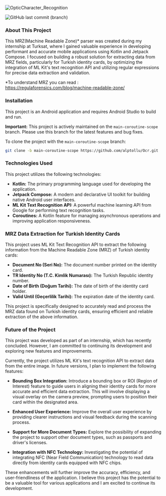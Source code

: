 ![OpticCharacter_Recognition](https://github.com/user-attachments/assets/dd0cb043-d6c3-46d6-8082-bf49d7f63f53)


![GitHub last commit (branch)](https://img.shields.io/github/last-commit/alptollu/Ocr/main-coroutine-scope)




### About This Project

This MRZ(Machine Readable Zone)* parser was created during my internship at Turksat, where I gained valuable experience in developing performant and accurate mobile applications using Kotlin and Jetpack Compose. I focused on building a robust solution for extracting data from MRZ fields, particularly for Turkish identity cards, by optimizing the integration of ML Kit's text recognition API and utilizing regular expressions for precise data extraction and validation.

*To understand MRZ you can read : https://regulaforensics.com/blog/machine-readable-zone/

### Installation

This project is an Android application and requires Android Studio to build and run.

**Important:** This project is actively maintained on the `main-coroutine-scope` branch. Please use this branch for the latest features and bug fixes.

To clone the project with the `main-coroutine-scope` branch:

```bash
git clone -b main-coroutine-scope https://github.com/alptollu/Ocr.git
```

### Technologies Used

This project utilizes the following technologies:

* **Kotlin:** The primary programming language used for developing the application.
* **Jetpack Compose:** A modern and declarative UI toolkit for building native Android user interfaces.
* **ML Kit Text Recognition API:** A powerful machine learning API from Google for performing text recognition tasks.
* **Coroutines:** A Kotlin feature for managing asynchronous operations and improving application responsiveness.

### MRZ Data Extraction for Turkish Identity Cards

This project uses ML Kit Text Recognition API to extract the following information from the Machine Readable Zone (MRZ) of Turkish identity cards:

* **Document No (Seri No):** The document number printed on the identity card.
* **TR Identity No (T.C. Kimlik Numarası):** The Turkish Republic identity number.
* **Date of Birth (Doğum Tarihi):** The date of birth of the identity card holder.
* **Valid Until (Geçerlilik Tarihi):** The expiration date of the identity card.

This project is specifically designed to accurately read and process the MRZ data found on Turkish identity cards, ensuring efficient and reliable extraction of the above information.

### Future of the Project

This project was developed as part of an internship, which has recently concluded. However, I am committed to continuing its development and exploring new features and improvements.

Currently, the project utilizes ML Kit's text recognition API to extract data from the entire image. In future versions, I plan to implement the following features:

* **Bounding Box Integration:** Introduce a bounding box or ROI (Region of Interest) feature to guide users in aligning their identity cards for more accurate and efficient data extraction. This will involve displaying a visual overlay on the camera preview, prompting users to position their card within the designated area.

* **Enhanced User Experience:** Improve the overall user experience by providing clearer instructions and visual feedback during the scanning process.

* **Support for More Document Types:**  Explore the possibility of expanding the project to support other document types, such as passports and driver's licenses.

* **Integration with NFC Technology:** Investigating the potential of integrating NFC (Near Field Communication) technology to read data directly from identity cards equipped with NFC chips.
  
These enhancements will further improve the accuracy, efficiency, and user-friendliness of the application.  I believe this project has the potential to be a valuable tool for various applications and I am excited to continue its development.









